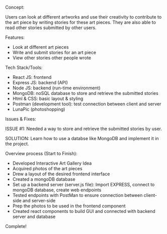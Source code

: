 Concept:

Users can look at different artworks and use their creativity to contribute to the art piece by writing stories for these art pieces. They are also able to read other stories submitted by other users.

Features: 

- Look at different art pieces
- Write and submit stories for an art piece
- View other stories other people wrote

Tech Stack/Tools:

- React JS: frontend
- Express JS: backend (API)
- Node JS: backend (run-time environment)
- MongoDB: noSQL database to store and retrieve the submitted stories
- Html & CSS: basic layout & styling
- Postman (development tool): test connection between client and server
- LunaPic (photoshopping)

Issues & Fixes:

ISSUE #1: Needed a way to store and retrieve the submitted stories by user.

SOLUTION: Learn how to use a databse like MongoDB and implement it in the project.

Overview process (Start to Finish):

- Developed Interactive Art Gallery Idea
- Acquired photos of the art pieces
- Drew a layout of the desired frontend interface
- Created a mongoDB database
- Set up a backend server (server.js file): Import EXPRESS, connect to mongoDB database, create web endpoints
- Tested endpoints with PostMan to ensure connection between client-side and server-side
- Prep the photos to be used in the frontend component
- Created react components to build GUI and connected with backend server and database


Complete!

